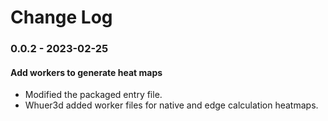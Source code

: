 # Change Log

### 0.0.2 - 2023-02-25

#### Add workers to generate heat maps

- Modified the packaged entry file.
- Whuer3d added worker files for native and edge calculation heatmaps.
